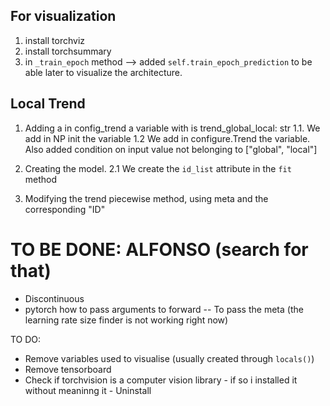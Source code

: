## For visualization

1. install torchviz
2. install  torchsummary
3. in `_train_epoch` method --> added `self.train_epoch_prediction` to be able later to visualize the architecture.


## Local Trend
1. Adding a in config_trend a variable with is trend_global_local: str
    1.1. We add in NP init the variable
    1.2  We add in configure.Trend the variable. Also added condition on input value not belonging to ["global", "local"]

2. Creating the model.
    2.1 We create the `id_list` attribute in the `fit` method

3. Modifying the trend piecewise method, using meta and the corresponding "ID" 




# TO BE DONE: ALFONSO  (search for that)
- Discontinuous
- pytorch how to pass arguments to forward -- To pass the meta (the learning rate size finder is not working right now)


TO DO:
- Remove variables used to visualise (usually created through `locals()`)
- Remove tensorboard 
- Check if torchvision is a computer vision library - if so i installed it without meaninng it - Uninstall